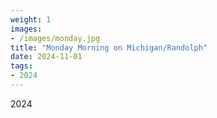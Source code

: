 ```yaml
---
weight: 1
images:
- /images/monday.jpg
title: "Monday Morning on Michigan/Randolph"
date: 2024-11-01
tags:
- 2024
---
```

2024

